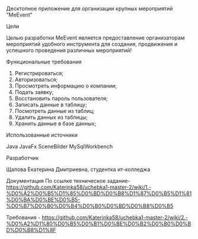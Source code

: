 Десктопное приложение для организации крупных мероприятий "MeEvent"

Цели

Целью разработки MeEvent является предоставление организаторам мероприятий удобного инструмента для создания, продвижения и успешного проведения различных мероприятий!

Функциональные требования
1.	Регистрироваться;
2.	Авторизоваться;
3.	Просмотреть информацию о компании;
4.	Подать заявку;
5.	Восстановить пароль пользователя;
6.	Записать данные в таблицу;
7.	Посмотреть данные из таблиц;
8.	Удалить данных из таблицы;
9.	Хранить данные в базе данных;

Использованные источники

Java 
JavaFx
SceneBilder
MySqlWorkbench

Разработчик

Щапова Екатерина Дмитриевна, студентка ит-колледжа 

Документация
По ссылке техническое задание- https://github.com/Katerinka58/uchebka1-master-2/wiki/1.-%D0%A2%D0%B5%D1%85%D0%BD%D0%B8%D1%87%D0%B5%D1%81%D0%BA%D0%BE%D0%B5-%D0%B7%D0%B0%D0%B4%D0%B0%D0%BD%D0%B8%D0%B5


Требования - https://github.com/Katerinka58/uchebka1-master-2/wiki/2.-%D0%A2%D1%80%D0%B5%D0%B1%D0%BE%D0%B2%D0%B0%D0%BD%D0%B8%D1%8F
